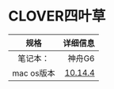 # CLOVER四叶草
|规格 | 详细信息|
| :-: | -: |
| 笔记本：| 神舟G6 |
| mac os版本 | [10.14.4](https://www.baidu.com) |
